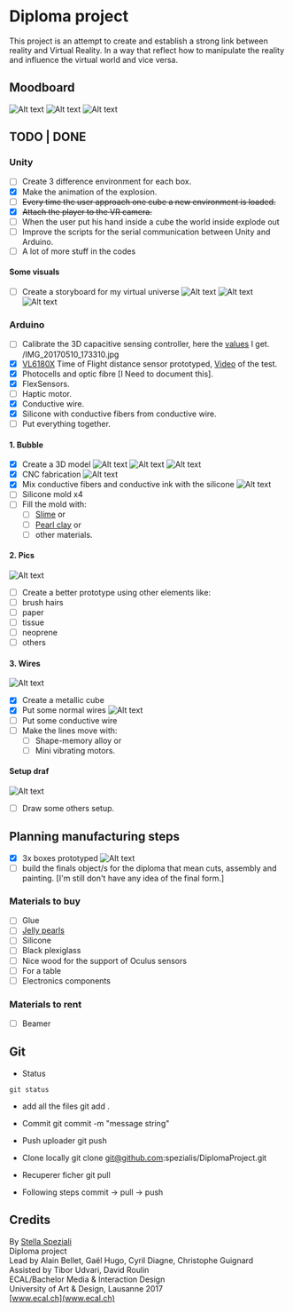 # Diploma project
This project is an attempt to create and establish a strong link between reality and Virtual Reality. In a way that reflect how to manipulate the reality and influence the virtual world and vice versa.

## Moodboard
![Alt text](Readme_data/Moodboard/Moodboard_Page_07.png)
![Alt text](Readme_data/Moodboard/Moodboard_Page_05.png)
![Alt text](Readme_data/Moodboard/Moodboard_Page_03.png)

## TODO | DONE
### Unity
- [ ] Create 3 difference environment for each box.
- [x] Make the animation of the explosion.
- [ ] ~~Every time the user approach one cube a new environment is loaded.~~
- [x] ~~Attach the player to the VR camera.~~
- [ ] When the user put his hand inside a cube the world inside explode out
- [ ] Improve the scripts for the serial communication between Unity and Arduino.
- [ ] A lot of more stuff in the codes

#### Some visuals
- [ ] Create a storyboard for my virtual universe
![Alt text](Readme_data/Images/Test_scene.png)
![Alt text](Readme_data/Images/Test_scene1.png)
![Alt text](Readme_data/Images/Screen_Shot_WebVR_boxes.png)

### Arduino
- [ ] Calibrate the 3D capacitive sensing controller, here the [values](https://docs.google.com/spreadsheets/d/1_88lRJ6wW6rSmD63nVG9YeYhz5aiGTSd5Py3lijk0ns/edit#gid=2112700507) I get.
/IMG_20170510_173310.jpg
- [x] [VL6180X](https://www.adafruit.com/product/3316) Time of Flight distance sensor prototyped, [Video](http://stellaspeziali.ch/diploma_project_doc/Time_of_Flight%20distance_sensor.mp4) of the test.
- [x] Photocells and optic fibre [I Need to document this].
- [x] FlexSensors.
- [ ] Haptic motor.
- [x] Conductive wire.
- [x] Silicone with conductive fibers from conductive wire.
- [ ] Put everything together.

#### 1. Bubble
- [x] Create a 3D model
![Alt text](Readme_data/Images/Negative_mold.png)
![Alt text](Readme_data/Images/Bubble_2D.png)
![Alt text](Readme_data/Images/Bubble_all.png)
- [x] CNC fabrication
![Alt text](Readme_data/Photos/IMG_20170511_193611.jpg)
- [x] Mix conductive fibers and conductive ink with the silicone
![Alt text](Readme_data/Photos/IMG_20170517_123601.jpg)
- [ ] Silicone mold x4
- [ ] Fill the mold with:
	- [ ] [Slime](https://www.instagram.com/explore/tags/slime/?hl=it) or
	- [ ] [Pearl clay](https://s-media-cache-ak0.pinimg.com/originals/c7/f3/d3/c7f3d376586a34ae77c89879f5f09bfa.jpg) or
	- [ ] other materials.

#### 2. Pics
![Alt text](Readme_data/Photos/IMG_20170510_173149.jpg)
- [ ] Create a better prototype using other elements like:
- [ ] brush hairs
- [ ] paper
- [ ] tissue
- [ ] neoprene
- [ ] others

#### 3. Wires
![Alt text](Readme_data/Photos/IMG_20170510_173111.jpg)
- [x] Create a metallic cube
- [x] Put some normal wires
![Alt text](Readme_data/Photos/IMG_20170512_183452.jpg)
- [ ] Put some conductive wire
- [ ] Make the lines move with:
	- [ ] Shape-memory alloy or
	- [ ] Mini vibrating motors.

#### Setup draf
![Alt text](Readme_data/Images/Setup.jpg)
- [ ] Draw some others setup.

## Planning manufacturing steps
- [x] 3x boxes prototyped
![Alt text](Readme_data/Photos/IMG_20170510_173006.jpg)
- [ ] build the finals object/s for the diploma that mean cuts, assembly and painting. [I'm still don't have any idea of the final form.]

### Materials to buy
- [ ] Glue
- [ ] [Jelly pearls](http://lqp-p-imgs.s3-ap-south-1.amazonaws.com/faceview/jh/ea/b5i/affimgs/az-large-184097.jpg)
- [ ] Silicone
- [ ] Black plexiglass
- [ ] Nice wood for the support of Oculus sensors
- [ ] For a table
- [ ] Electronics components

### Materials to rent
- [ ] Beamer

## Git
- Status
```
git status
```

- add all the files
git add .

- Commit
git commit -m "message string"

- Push uploader
git push

- Clone locally
git clone git@github.com:spezialis/DiplomaProject.git

- Recuperer ficher
git pull

- Following steps
commit -> pull -> push

## Credits
By [Stella Speziali](https://stellaspeziali.myportfolio.com/)<br>
Diploma project<br>
Lead by Alain Bellet, Gaël Hugo, Cyril Diagne, Christophe Guignard<br>
Assisted by Tibor Udvari, David Roulin<br>
ECAL/Bachelor Media & Interaction Design<br>
University of Art & Design, Lausanne 2017<br>
[www.ecal.ch](www.ecal.ch)

